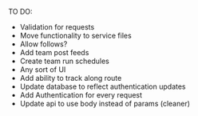 TO DO:
- Validation for requests
- Move functionality to service files
- Allow follows?
- Add team post feeds
- Create team run schedules
- Any sort of UI
- Add ability to track along route
- Update database to reflect authentication updates
- Add Authentication for every request
- Update api to use body instead of params (cleaner)